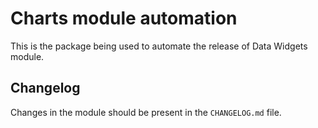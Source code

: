# Charts module automation

This is the package being used to automate the release of Data Widgets module.

## Changelog

Changes in the module should be present in the `CHANGELOG.md` file.
